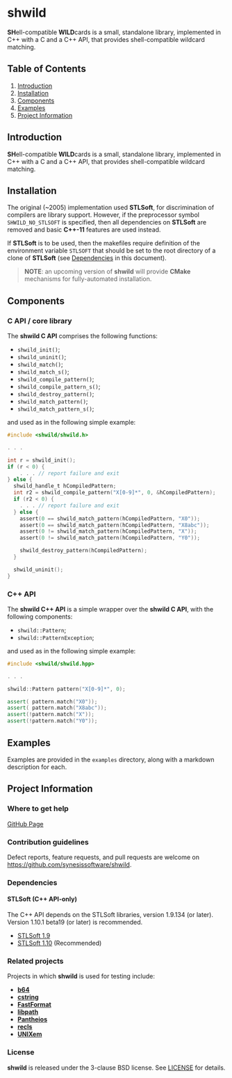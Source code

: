 # shwild
**SH**ell-compatible **WILD**cards is a small, standalone library, implemented in C++ with a C and a C++ API, that provides shell-compatible wildcard matching.

## Table of Contents

1. [Introduction](#introduction)
2. [Installation](#installation)
3. [Components](#components)
4. [Examples](#examples)
5. [Project Information](#project-information)

## Introduction

**SH**ell-compatible **WILD**cards is a small, standalone library, implemented in C++ with a C and a C++ API, that provides shell-compatible wildcard matching.

## Installation

The original (~2005) implementation used **STLSoft**, for discrimination of compilers are library support. However, if the preprocessor symbol `SHWILD_NO_STLSOFT` is specified, then all dependencies on **STLSoft** are removed and basic **C++-11** features are used instead.

If **STLSoft** is to be used, then the makefiles require definition of the environment variable `STLSOFT` that should be set to the root directory of a clone of **STLSoft** (see [Dependencies](#dependencies) in this document).

> **NOTE**: an upcoming version of **shwild** will provide **CMake** mechanisms for fully-automated installation.

## Components

### C API / core library

The **shwild C API** comprises the following functions:
* `shwild_init()`;
* `shwild_uninit()`;
* `shwild_match()`;
* `shwild_match_s()`;
* `shwild_compile_pattern()`;
* `shwild_compile_pattern_s()`;
* `shwild_destroy_pattern()`;
* `shwild_match_pattern()`;
* `shwild_match_pattern_s()`;

and used as in the following simple example:

```C
#include <shwild/shwild.h>

. . .

int r = shwild_init();
if (r < 0) {
    . . . // report failure and exit
} else {
  shwild_handle_t hCompiledPattern;
  int r2 = shwild_compile_pattern("X[0-9]*", 0, &hCompiledPattern);
  if (r2 < 0) {
    . . . // report failure and exit
  } else {
    assert(0 == shwild_match_pattern(hCompiledPattern, "X0"));
    assert(0 == shwild_match_pattern(hCompiledPattern, "X8abc"));
    assert(0 != shwild_match_pattern(hCompiledPattern, "X"));
    assert(0 != shwild_match_pattern(hCompiledPattern, "Y0"));

    shwild_destroy_pattern(hCompiledPattern);
  }

  shwild_uninit();
}
```

### C++ API

The **shwild C++ API** is a simple wrapper over the **shwild C API**, with the following components:
* `shwild::Pattern`;
* `shwild::PatternException`;

and used as in the following simple example:

```cpp
#include <shwild/shwild.hpp>

. . .

shwild::Pattern pattern("X[0-9]*", 0);

assert( pattern.match("X0"));
assert( pattern.match("X8abc"));
assert(!pattern.match("X"));
assert(!pattern.match("Y0"));

```

## Examples

Examples are provided in the ```examples``` directory, along with a markdown description for each.

## Project Information

### Where to get help

[GitHub Page](https://github.com/synesissoftware/shwild "GitHub Page")

### Contribution guidelines

Defect reports, feature requests, and pull requests are welcome on https://github.com/synesissoftware/shwild.

### Dependencies

#### STLSoft (C++ API-only)

The C++ API depends on the STLSoft libraries, version 1.9.134 (or later). Version 1.10.1 beta19 (or later) is recommended.

* [STLSoft 1.9](http://github.com/synesissoftware/STLSoft-1.9/)
* [STLSoft 1.10](http://github.com/synesissoftware/STLSoft-1.10/) (Recommended)

### Related projects

Projects in which **shwild** is used for testing include:

* [**b64**](https://github.com/synesissoftware/b64)
* [**cstring**](https://github.com/synesissoftware/cstring)
* [**FastFormat**](https://github.com/synesissoftware/FastFormat)
* [**libpath**](https://github.com/synesissoftware/libpath)
* [**Pantheios**](https://github.com/synesissoftware/Pantheios)
* [**recls**](https://github.com/synesissoftware/recls)
* [**UNIXem**](https://github.com/synesissoftware/UNIXem)

### License

**shwild** is released under the 3-clause BSD license. See [LICENSE](./LICENSE) for details.

